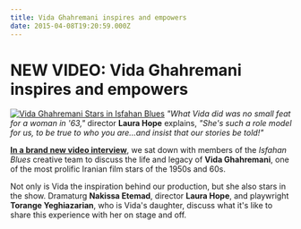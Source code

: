 ```yaml
---
title: Vida Ghahremani inspires and empowers
date: 2015-04-08T19:20:59.000Z
---
```

# **NEW VIDEO: Vida Ghahremani inspires and empowers**

[![Vida Ghahremani Stars in Isfahan Blues](/img/archive/2015/04/VidaFeature_Web.jpg)](https://youtu.be/FV8LspJJK8s) *"What Vida did was no small feat for a woman in '63,"* director **Laura Hope** explains, *"She's such a role model for us, to be true to who you are...and insist that our stories be told!"*

**[In a brand new video interview](https://youtu.be/FV8LspJJK8s)**, we sat down with members of the *Isfahan Blues* creative team to discuss the life and legacy of **Vida Ghahremani**, one of the most prolific Iranian film stars of the 1950s and 60s.

Not only is Vida the inspiration behind our production, but she also stars in the show. Dramaturg **Nakissa Etemad**, director **Laura Hope**, and playwright **Torange Yeghiazarian**, who is Vida's daughter, discuss what it's like to share this experience with her on stage and off.
